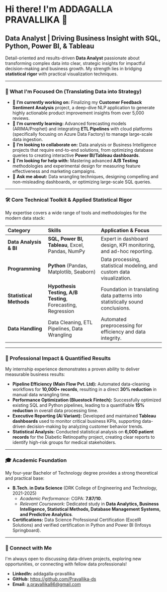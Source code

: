 
# Hi there! I'm ADDAGALLA PRAVALLIKA 👋

## **Data Analyst** | Driving Business Insight with SQL, Python, Power BI, & Tableau

Detail-oriented and results-driven **Data Analyst** passionate about transforming complex data into clear, strategic insights for impactful decision-making and business growth. My strength lies in bridging **statistical rigor** with practical visualization techniques.

---

### 🚀 What I'm Focused On (Translating Data into Strategy)

- 🔭 **I’m currently working on:** Finalizing my **Customer Feedback Sentiment Analysis** project, a deep-dive NLP application to generate highly actionable product improvement insights from over 5,000 reviews.
- 🌱 **I’m currently learning:** Advanced forecasting models (ARIMA/Prophet) and integrating **ETL Pipelines** with cloud platforms (specifically focusing on Azure Data Factory) to manage large-scale data ingestion.
- 👯 **I’m looking to collaborate on:** Data analysis or Business Intelligence projects that require end-to-end solutions, from optimizing database queries to creating interactive **Power BI/Tableau dashboards**.
- 🤔 **I’m looking for help with:** Mastering advanced **A/B Testing** methodologies and experimental design for measuring feature effectiveness and marketing campaigns.
- 💬 **Ask me about:** Data wrangling techniques, designing compelling and non-misleading dashboards, or optimizing large-scale SQL queries.

---

### 🛠️ Core Technical Toolkit & Applied Statistical Rigor

My expertise covers a wide range of tools and methodologies for the modern data stack:

| Category | Skills | Application & Focus |
| :--- | :--- | :--- |
| **Data Analysis & BI** | **SQL, Power BI, Tableau**, Excel, Pandas, NumPy | Expert in dashboard design, KPI monitoring, and ad-hoc reporting. |
| **Programming** | **Python** (Pandas, Matplotlib, Seaborn) | Data processing, statistical modeling, and custom data visualization. |
| **Statistical Methods** | **Hypothesis Testing, A/B Testing**, Forecasting, Regression | Foundation in translating data patterns into statistically sound conclusions. |
| **Data Handling** | Data Cleaning, ETL Pipelines, Data Wrangling | Automated preprocessing for efficiency and data integrity. |

---

### 💼 Professional Impact & Quantified Results

My internship experience demonstrates a proven ability to deliver measurable business results:

* **Pipeline Efficiency (Main Flow Pvt. Ltd):** Automated data-cleaning workflows for **10,000+ records**, resulting in a direct **30% reduction** in manual data wrangling time.
* **Performance Optimization (Bluestock Fintech):** Successfully optimized existing SQL and Python pipelines, leading to a quantifiable **15% reduction** in overall data processing time.
* **Executive Reporting (Ai Variant):** Developed and maintained **Tableau dashboards** used to monitor critical business KPIs, supporting data-driven decision-making by analyzing customer behavior trends.
* **Statistical Analysis:** Conducted statistical analysis on **6,000 patient records** for the Diabetic Retinopathy project, creating clear reports to identify high-risk groups for medical stakeholders.

---

### 🎓 Academic Foundation

My four-year Bachelor of Technology degree provides a strong theoretical and practical base:

* **B.Tech. in Data Science** (DRK College of Engineering and Technology, 2021-2025)
    * *Academic Performance:* CGPA: **7.87/10**.
    * *Relevant Coursework:* Dedicated study in **Data Analytics, Business Intelligence, Statistical Methods, Database Management Systems, and Predictive Analytics**.
* **Certifications:** Data Science Professional Certification (ExcelR Solutions) and verified certification in Python and Power BI (Infosys Springboard).

---

### 📧 Connect with Me

I'm always open to discussing data-driven projects, exploring new opportunities, or connecting with fellow data professionals!

* **LinkedIn:**  addagalla-pravallika
* **GitHub:**  https://github.com/Pravallika-ds
* **Email:** a.pravallika86@gmail.com


<!--
**Pravallika-ds/Pravallika-ds** is a ✨ _special_ ✨ repository because its `README.md` (this file) appears on your GitHub profile.

Here are some ideas to get you started:

- 🔭 I’m currently working on ...
- 🌱 I’m currently learning ...
- 👯 I’m looking to collaborate on ...
- 🤔 I’m looking for help with ...
- 💬 Ask me about ...
- 📫 How to reach me: ...
- 😄 Pronouns: ...
- ⚡ Fun fact: ...
-->
